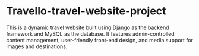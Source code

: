 # Travello-travel-website-project
This is a dynamic travel website built using Django as the backend framework and MySQL as the database. It features admin-controlled content management, user-friendly front-end design, and media support for images and destinations.
